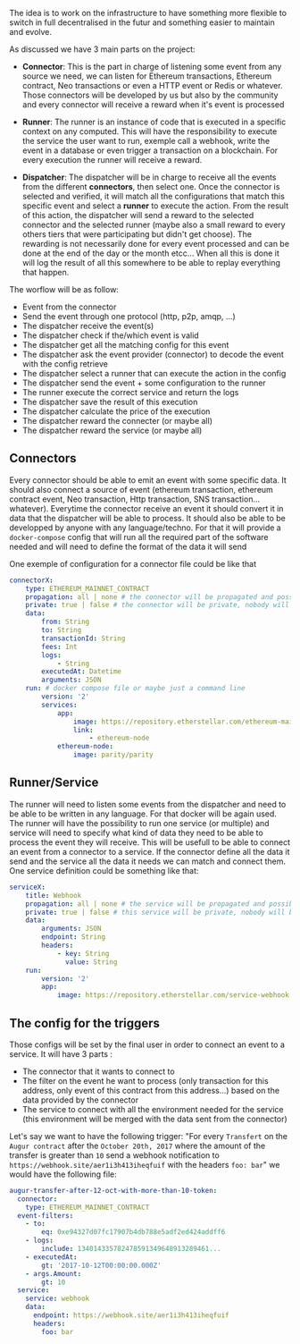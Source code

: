 The idea is to work on the infrastructure to have something more flexible to switch in full decentralised in the futur and something easier to maintain and evolve.

As discussed we have 3 main parts on the project:

- **Connector**: This is the part in charge of listening some event from any source we need, we can listen for Ethereum transactions, Ethereum contract, Neo transactions or even a HTTP event or Redis or whatever. Those connectors will be developed by us but also by the community and every connector will receive a reward when it's event is processed

- **Runner**: The runner is an instance of code that is executed in a specific context on any computed. This will have the responsibility to execute the service the user want to run, exemple call a webhook, write the event in a database or even trigger a transaction on a blockchain. For every execution the runner will receive a reward.

- **Dispatcher**: The dispatcher will be in charge to receive all the events from the different **connectors**, then select one. Once the connector is selected and verified, it will match all the configurations that match this specific event and select a **runner** to execute the action. From the result of this action, the dispatcher will send a reward to the selected connector and the selected runner (maybe also a small reward to every others tiers that were participating but didn't get choose). The rewarding is not necessarily done for every event processed and can be done at the end of the day or the month etcc... When all this is done it will log the result of all this somewhere to be able to replay everything that happen.


The worflow will be as follow:

- Event from the connector
- Send the event through one protocol (http, p2p, amqp, ...)
- The dispatcher receive the event(s)
- The dispatcher check if the/which event is valid
- The dispatcher get all the matching config for this event
- The dispatcher ask the event provider (connector) to decode the event with the config retrieve
- The dispatcher select a runner that can execute the action in the config
- The dispatcher send the event + some configuration to the runner
- The runner execute the correct service and return the logs
- The dispatcher save the result of this execution
- The dispatcher calculate the price of the execution
- The dispatcher reward the connecter (or maybe all)
- The dispatcher reward the service (or maybe all)


## Connectors

Every connector should be able to emit an event with some specific data. It should also connect a source of event (ethereum transaction, ethereum contract event, Neo transaction, Http transaction, SNS transaction... whatever).
Everytime the connector receive an event it should convert it in data that the dispatcher will be able to process. It should also be able to be developped by anyone with any language/techno. For that it will provide a `docker-compose` config that will run all the required part of the software needed and will need to define the format of the data it will send

One exemple of configuration for a connector file could be like that 
```yml
connectorX:
    type: ETHEREUM_MAINNET_CONTRACT
    propagation: all | none # the connector will be propagated and possibly executed for every computer of the network
    private: true | false # the connector will be private, nobody will be able to connect it except the creator of the connector or anyone he gives access to
    data:
        from: String
        to: String
        transactionId: String
        fees: Int
        logs:
            - String
        executedAt: Datetime
        arguments: JSON
    run: # docker compose file or maybe just a command line
        version: '2'
        services:
            app:
                image: https://repository.etherstellar.com/ethereum-mainnet-contract
                link:
                    - ethereum-node
            ethereum-node:
                image: parity/parity
```

## Runner/Service

The runner will need to listen some events from the dispatcher and need to be able to be written in any language. For that docker will be again used. The runner will have the possibility to run one service (or multiple) and service will need to specify what kind of data they need to be able to process the event they will receive. This will be usefull to be able to connect an event from a connector to a service. If the connector define all the data it send and the service all the data it needs we can match and connect them.
One service definition could be something like that:
```yml
serviceX:
    title: Webhook
    propagation: all | none # the service will be propagated and possibly executed for every computer of the network
    private: true | false # this service will be private, nobody will be able to connect it except the creator of the service or anyone he gives access to
    data:
        arguments: JSON
        endpoint: String
        headers:
            - key: String
              value: String
    run:
        version: '2'
        app:
            image: https://repository.etherstellar.com/service-webhook
```

## The config for the triggers

Those configs will be set by the final user in order to connect an event to a service. It will have 3 parts :
- The connector that it wants to connect to
- The filter on the event he want to process (only transaction for this address, only event of this contract from this address...) based on the data provided by the connector
- The service to connect with all the environment needed for the service (this environment will be merged with the data sent from the connector)

Let's say we want to have the following trigger:
"For every `Transfert` on the `Augur contract` after the `October 20th, 2017` where the amount of the transfer is greater than `10` send a webhook notification to `https://webhook.site/aer1i3h413iheqfuif` with the headers `foo: bar`" we would have the following file:

```yml
augur-transfer-after-12-oct-with-more-than-10-token:
  connector:
    type: ETHEREUM_MAINNET_CONTRACT
  event-filters:
    - to:
        eq: 0xe94327d07fc17907b4db788e5adf2ed424addff6
    - logs:
        include: 134014335782478591349648913289461...
    - executedAt:
        gt: '2017-10-12T00:00:00.000Z'
    - args.Amount:
        gt: 10
  service:
    service: webhook
    data:
      endpoint: https://webhook.site/aer1i3h413iheqfuif
      headers:
        foo: bar
```
